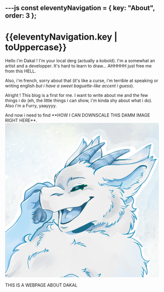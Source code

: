 ---js
const eleventyNavigation = {
	key: "About",
	order: 3
};
---
# {{eleventyNavigation.key | toUppercase}}

Hello i'm Dakal ! I'm your local derg (actually a kobold). I'm a somewhat an artist and a developper. It's hard to learn to draw... AHHHHH just free me from this HELL.

Also, i'm french, sorry about that (it's like a curse, i'm terrible at speaking or writing english *but i have a sweet baguette-like accent i guess*).

Alright ! This blog is a first for me. I want to write about me and the few things i do (eh, the little things i can show, i'm kinda shy about what i do).
Also i'm a Furry, yaayyyy.

<div>
And now i need to find **HOW I CAN DOWNSCALE THIS DAMM IMAGE RIGHT HERE**.

<img src="img/dakal_cropped.png" alt="This is a portrait of Dakal" eleventy:widths="200" class="float-left">
</div>

THIS IS A WEBPAGE ABOUT DAKAL